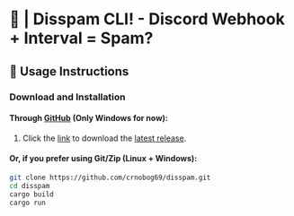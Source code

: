 # 🦠 | Disspam CLI! - Discord Webhook + Interval = Spam?

## 🚀 Usage Instructions

### Download and Installation

#### Through [GitHub](https://github.com/crnobog69/disspam/releases) (Only Windows for now):

1. Click the [link](https://github.com/crnobog69/disspam/releases) to download the [latest release](https://github.com/crnobog69/disspam/releases).

#### Or, if you prefer using Git/Zip (Linux + Windows):

```bash
git clone https://github.com/crnobog69/disspam.git
cd disspam
cargo build
cargo run
```
